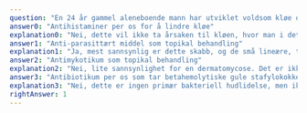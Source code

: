 ```yaml
---
question: "En 24 år gammel aleneboende mann har utviklet voldsom kløe overalt på kroppen etter han kom hjem fra en backpack-tur rundt i Europa for en måned siden. Særlig plaget med kløe i skrittet og med kløe som går utover nattesøvnen. Han er tidligere hudfrisk. Du finner rikelig med ekskoriasjonsmerker på trunkus, armer og ben. Flere steder ser du væskende erosjoner og krustebelegg, og mellom fingre og på genitalia flere små pustler og lineære, tørre, små forandringer i huden. Hvilken behandling er mest hensiktsmessig å gi denne mannen?"
answer0: "Antihistaminer per os for å lindre kløe"
explanation0: "Nei, dette vil ikke ta årsaken til kløen, hvor man i dette tilfellet mistenker skabb med sekundær superinfeksjon. Antihistaminer er for øvrig best dokumentert som kløelindrende middel ved urticaria."
answer1: "Anti-parasittært middel som topikal behandling"
explanation1: "Ja, mest sannsynlig er dette skabb, og de små lineære, tørre forandringene i huden kan være skabbganger. Diagnosen bør verifiseres ved at en skabb fiskes ut fra huden med en kanyle, og sees på i mikroskopet. I tillegg foreskrive topikale steroider med antiseptikum (f.eks. Betnovat med chinoform)."
answer2: "Antimykotikum som topikal behandling"
explanation2: "Nei, lite sannsynlighet for en dermatomycose. Det er ikke tegn til annulære elementer i huden, og en dermatomycose gir som regel ikke slik voldsom kløe over hele kroppen."
answer3: "Antibiotikum per os som tar betahemolytiske gule stafylokokker"
explanation3: "Nei, dette er ingen primær bakteriell hudlidelse, men ikke uvanlig med sekundær infeksjon som følge av kloring og sårdannelse."
rightAnswer: 1
---
```

